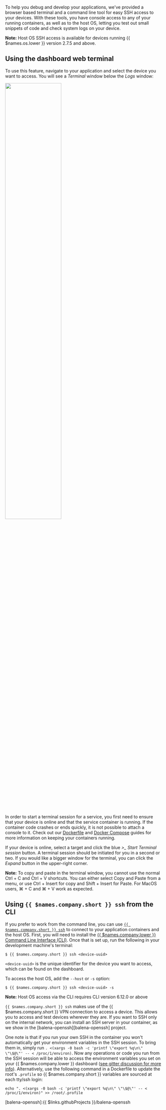 To help you debug and develop your applications, we've provided a browser based terminal and a command line tool for easy SSH access to your devices. With these tools, you have console access to any of your running containers, as well as to the host OS, letting you test out small snippets of code and check system logs on your device.

__Note:__ Host OS SSH access is available for devices running {{ $names.os.lower }} version 2.7.5 and above.

## Using the dashboard web terminal

To use this feature, navigate to your application and select the device you want to access. You will see a *Terminal* window below the *Logs* window:

<img src="/img/common/device/terminal.png" width="60%">

In order to start a terminal session for a service, you first need to ensure that your device is online and that the service container is running. If the container code crashes or ends quickly, it is not possible to attach a console to it. Check out our [Dockerfile][dockerfile-init] and [Docker Compose][compose-init] guides for more information on keeping your containers running.

If your device is online, select a target and click the blue *>_ Start Terminal session* button. A terminal session should be initiated for you in a second or two. If you would like a bigger window for the terminal, you can click the *Expand* button in the upper-right corner.

__Note:__ To copy and paste in the terminal window,  you cannot use the normal Ctrl + C and Ctrl + V shortcuts. You can either select Copy and Paste from a menu, or use Ctrl + Insert for copy and Shift + Insert for Paste. For MacOS users, ⌘ + C and ⌘ + V work as expected.

## Using `{{ $names.company.short }} ssh` from the CLI

If you prefer to work from the command line, you can use [`{{ $names.company.short }} ssh`][balena-ssh] to connect to your application containers and the host OS. First, you will need to install the [{{ $names.company.lower }} Command Line Interface (CLI)](/tools/cli/). Once that is set up, run the following in your development machine's terminal:

```shell
$ {{ $names.company.short }} ssh <device-uuid>
```

`<device-uuid>` is the unique identifier for the device you want to access, which can be found on the dashboard.

To access the host OS, add the `--host` or `-s` option:

```shell
$ {{ $names.company.short }} ssh <device-uuid> -s
```

__Note:__ Host OS access via the CLI requires CLI version 6.12.0 or above


`{{ $names.company.short }} ssh` makes use of the {{ $names.company.short }} VPN connection to access a device. This allows you to access and test devices wherever they are. If you want to SSH only on the internal network, you can install an SSH server in your container, as we show in the [balena-openssh][balena-openssh] project.

One note is that if you run your own SSH in the container you won't automatically get your environment variables in the SSH session. To bring them in, simply run `. <(xargs -0 bash -c 'printf \"export %q\n\" \"\$@\"' -- < /proc/1/environ)`. Now any operations or code you run from the SSH session will be able to access the environment variables you set on your {{ $names.company.lower }} dashboard ([see gitter discussion for more info](https://gitter.im/resin-io/chat?at=57be336fce157d1b57a19e82)). Alternatively, use the following command in a Dockerfile to update the root's `.profile` so {{ $names.company.short }} variables are sourced at each tty/ssh login:
```
echo ". <(xargs -0 bash -c 'printf \"export %q\n\" \"\$@\"' -- < /proc/1/environ)" >> /root/.profile
```

[dockerfile-init]:/learn/develop/dockerfile/#init-system
[compose-init]:/learn/develop/multicontainer/#resin-io-settings
[balena-ssh]:/reference/cli/#ssh-uuid-
[balena-openssh]:{{ $links.githubProjects }}/balena-openssh